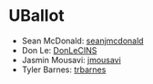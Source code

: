 # UBallot

* Sean McDonald: [seanjmcdonald](https://github.com/seanjmcdonald)
* Don Le: [DonLeCINS](https://github.com/DonLeCINS)
* Jasmin Mousavi: [jmousavi](https://github.com/jmousavi)
* Tyler Barnes: [trbarnes](https://github.com/trbarnes)

